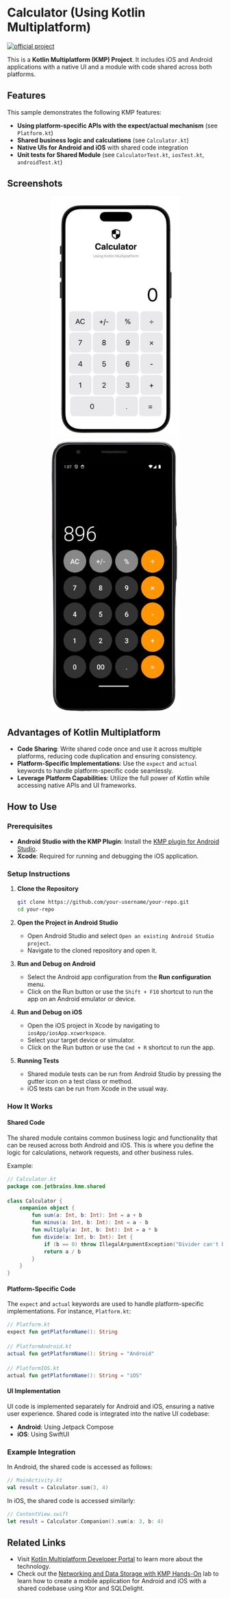 # Calculator (Using Kotlin Multiplatform)

[![official project](http://jb.gg/badges/official.svg)](https://confluence.jetbrains.com/display/ALL/JetBrains+on+GitHub)

This is a **Kotlin Multiplatform (KMP) Project**. It includes iOS and Android applications with a native UI and a module with code shared across both platforms.

## Features

This sample demonstrates the following KMP features:
* **Using platform-specific APIs with the expect/actual mechanism** (see `Platform.kt`)
* **Shared business logic and calculations** (see `Calculator.kt`)
* **Native UIs for Android and iOS** with shared code integration
* **Unit tests for Shared Module** (see `CalculatorTest.kt`, `iosTest.kt`, `androidTest.kt`)

## Screenshots

<p align="center">
  <img src="image1.png" alt="Android Screenshot" width="300"/>
  <img src="image2.png" alt="iOS Screenshot" width="300"/>
</p>

## Advantages of Kotlin Multiplatform

- **Code Sharing**: Write shared code once and use it across multiple platforms, reducing code duplication and ensuring consistency.
- **Platform-Specific Implementations**: Use the `expect` and `actual` keywords to handle platform-specific code seamlessly.
- **Leverage Platform Capabilities**: Utilize the full power of Kotlin while accessing native APIs and UI frameworks.

## How to Use

### Prerequisites

- **Android Studio with the KMP Plugin**: Install the [KMP plugin for Android Studio](https://plugins.jetbrains.com/plugin/14936-kotlin-multiplatform-mobile).
- **Xcode**: Required for running and debugging the iOS application.

### Setup Instructions

1. **Clone the Repository**
   ```bash
   git clone https://github.com/your-username/your-repo.git
   cd your-repo
   ```

2. **Open the Project in Android Studio**
   - Open Android Studio and select `Open an existing Android Studio project`.
   - Navigate to the cloned repository and open it.

3. **Run and Debug on Android**
   - Select the Android app configuration from the **Run configuration** menu.
   - Click on the Run button or use the `Shift + F10` shortcut to run the app on an Android emulator or device.

4. **Run and Debug on iOS**
   - Open the iOS project in Xcode by navigating to `iosApp/iosApp.xcworkspace`.
   - Select your target device or simulator.
   - Click on the Run button or use the `Cmd + R` shortcut to run the app.

5. **Running Tests**
   - Shared module tests can be run from Android Studio by pressing the gutter icon on a test class or method.
   - iOS tests can be run from Xcode in the usual way.

### How It Works

#### Shared Code

The shared module contains common business logic and functionality that can be reused across both Android and iOS. This is where you define the logic for calculations, network requests, and other business rules.

Example:
```kotlin
// Calculator.kt
package com.jetbrains.kmm.shared

class Calculator {
    companion object {
        fun sum(a: Int, b: Int): Int = a + b
        fun minus(a: Int, b: Int): Int = a - b
        fun multiply(a: Int, b: Int): Int = a * b
        fun divide(a: Int, b: Int): Int {
            if (b == 0) throw IllegalArgumentException("Divider can't be zero")
            return a / b
        }
    }
}
```

#### Platform-Specific Code

The `expect` and `actual` keywords are used to handle platform-specific implementations. For instance, `Platform.kt`:

```kotlin
// Platform.kt
expect fun getPlatformName(): String

// PlatformAndroid.kt
actual fun getPlatformName(): String = "Android"

// PlatformIOS.kt
actual fun getPlatformName(): String = "iOS"
```

#### UI Implementation

UI code is implemented separately for Android and iOS, ensuring a native user experience. Shared code is integrated into the native UI codebase:

- **Android**: Using Jetpack Compose
- **iOS**: Using SwiftUI

### Example Integration

In Android, the shared code is accessed as follows:
```kotlin
// MainActivity.kt
val result = Calculator.sum(3, 4)
```

In iOS, the shared code is accessed similarly:
```swift
// ContentView.swift
let result = Calculator.Companion().sum(a: 3, b: 4)
```

## Related Links

- Visit [Kotlin Multiplatform Developer Portal](https://kotlinlang.org/lp/mobile/) to learn more about the technology.
- Check out the [Networking and Data Storage with KMP Hands-On](https://play.kotlinlang.org/hands-on/Networking%20and%20Data%20Storage%20with%20Kotlin%20Multiplatfrom%20Mobile/) lab to learn how to create a mobile application for Android and iOS with a shared codebase using Ktor and SQLDelight.
